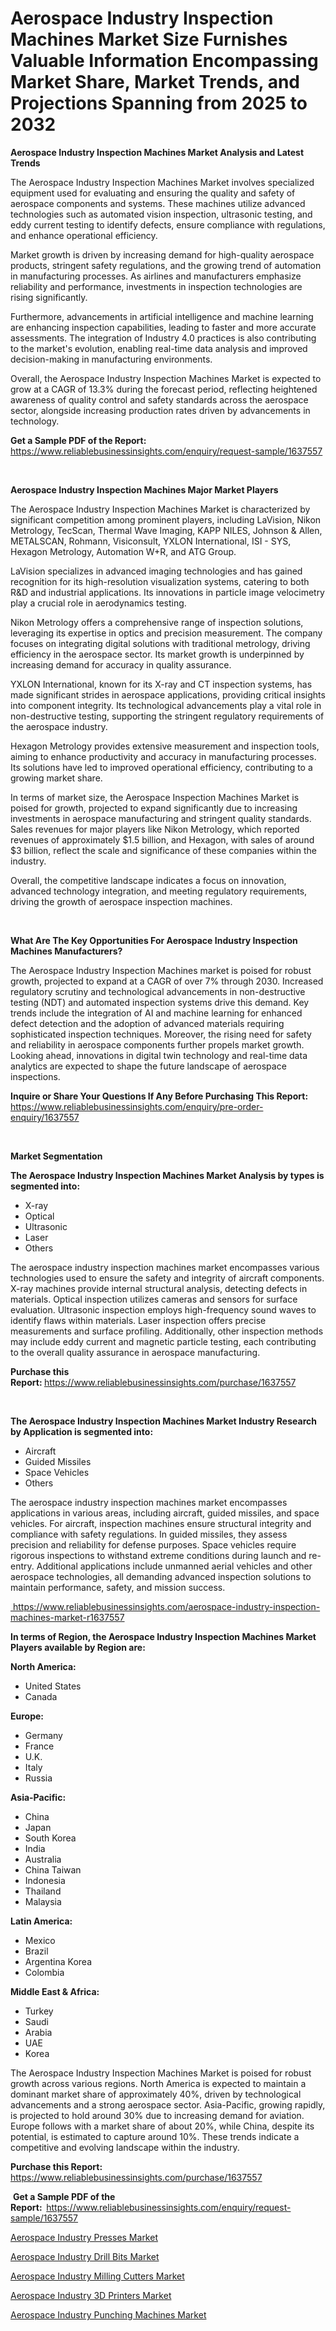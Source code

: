 <p><h1>Aerospace Industry Inspection Machines Market Size Furnishes Valuable Information Encompassing Market Share, Market Trends, and Projections Spanning from 2025 to 2032</h1></p><p><strong>Aerospace Industry Inspection Machines Market Analysis and Latest Trends</strong></p>
<p><p>The Aerospace Industry Inspection Machines Market involves specialized equipment used for evaluating and ensuring the quality and safety of aerospace components and systems. These machines utilize advanced technologies such as automated vision inspection, ultrasonic testing, and eddy current testing to identify defects, ensure compliance with regulations, and enhance operational efficiency. </p><p>Market growth is driven by increasing demand for high-quality aerospace products, stringent safety regulations, and the growing trend of automation in manufacturing processes. As airlines and manufacturers emphasize reliability and performance, investments in inspection technologies are rising significantly. </p><p>Furthermore, advancements in artificial intelligence and machine learning are enhancing inspection capabilities, leading to faster and more accurate assessments. The integration of Industry 4.0 practices is also contributing to the market's evolution, enabling real-time data analysis and improved decision-making in manufacturing environments. </p><p>Overall, the Aerospace Industry Inspection Machines Market is expected to grow at a CAGR of 13.3% during the forecast period, reflecting heightened awareness of quality control and safety standards across the aerospace sector, alongside increasing production rates driven by advancements in technology.</p></p>
<p><strong>Get a Sample PDF of the Report:&nbsp;</strong> <a href="https://www.reliablebusinessinsights.com/enquiry/request-sample/1637557?utm_campaign=57&utm_medium=2&utm_source=Github&utm_content=ia&utm_term=23032025&utm_id=aerospace-industry-inspection-machines">https://www.reliablebusinessinsights.com/enquiry/request-sample/1637557</a></p>
<p>&nbsp;</p>
<p><strong>Aerospace Industry Inspection Machines Major Market Players</strong></p>
<p><p>The Aerospace Industry Inspection Machines Market is characterized by significant competition among prominent players, including LaVision, Nikon Metrology, TecScan, Thermal Wave Imaging, KAPP NILES, Johnson & Allen, METALSCAN, Rohmann, Visiconsult, YXLON International, ISI - SYS, Hexagon Metrology, Automation W+R, and ATG Group.</p><p>LaVision specializes in advanced imaging technologies and has gained recognition for its high-resolution visualization systems, catering to both R&D and industrial applications. Its innovations in particle image velocimetry play a crucial role in aerodynamics testing.</p><p>Nikon Metrology offers a comprehensive range of inspection solutions, leveraging its expertise in optics and precision measurement. The company focuses on integrating digital solutions with traditional metrology, driving efficiency in the aerospace sector. Its market growth is underpinned by increasing demand for accuracy in quality assurance.</p><p>YXLON International, known for its X-ray and CT inspection systems, has made significant strides in aerospace applications, providing critical insights into component integrity. Its technological advancements play a vital role in non-destructive testing, supporting the stringent regulatory requirements of the aerospace industry.</p><p>Hexagon Metrology provides extensive measurement and inspection tools, aiming to enhance productivity and accuracy in manufacturing processes. Its solutions have led to improved operational efficiency, contributing to a growing market share.</p><p>In terms of market size, the Aerospace Inspection Machines Market is poised for growth, projected to expand significantly due to increasing investments in aerospace manufacturing and stringent quality standards. Sales revenues for major players like Nikon Metrology, which reported revenues of approximately $1.5 billion, and Hexagon, with sales of around $3 billion, reflect the scale and significance of these companies within the industry.</p><p>Overall, the competitive landscape indicates a focus on innovation, advanced technology integration, and meeting regulatory requirements, driving the growth of aerospace inspection machines.</p></p>
<p>&nbsp;</p>
<p><strong>What Are The Key Opportunities For Aerospace Industry Inspection Machines Manufacturers?</strong></p>
<p><p>The Aerospace Industry Inspection Machines market is poised for robust growth, projected to expand at a CAGR of over 7% through 2030. Increased regulatory scrutiny and technological advancements in non-destructive testing (NDT) and automated inspection systems drive this demand. Key trends include the integration of AI and machine learning for enhanced defect detection and the adoption of advanced materials requiring sophisticated inspection techniques. Moreover, the rising need for safety and reliability in aerospace components further propels market growth. Looking ahead, innovations in digital twin technology and real-time data analytics are expected to shape the future landscape of aerospace inspections.</p></p>
<p><strong>Inquire or Share Your Questions If Any Before Purchasing This Report:</strong> <a href="https://www.reliablebusinessinsights.com/enquiry/pre-order-enquiry/1637557?utm_campaign=57&utm_medium=2&utm_source=Github&utm_content=ia&utm_term=23032025&utm_id=aerospace-industry-inspection-machines">https://www.reliablebusinessinsights.com/enquiry/pre-order-enquiry/1637557</a></p>
<p>&nbsp;</p>
<p><strong>Market Segmentation</strong></p>
<p><strong>The Aerospace Industry Inspection Machines Market Analysis by types is segmented into:</strong></p>
<p><ul><li>X-ray</li><li>Optical</li><li>Ultrasonic</li><li>Laser</li><li>Others</li></ul></p>
<p><p>The aerospace industry inspection machines market encompasses various technologies used to ensure the safety and integrity of aircraft components. X-ray machines provide internal structural analysis, detecting defects in materials. Optical inspection utilizes cameras and sensors for surface evaluation. Ultrasonic inspection employs high-frequency sound waves to identify flaws within materials. Laser inspection offers precise measurements and surface profiling. Additionally, other inspection methods may include eddy current and magnetic particle testing, each contributing to the overall quality assurance in aerospace manufacturing.</p></p>
<p><strong>Purchase this Report:&nbsp;</strong><a href="https://www.reliablebusinessinsights.com/purchase/1637557?utm_campaign=57&utm_medium=2&utm_source=Github&utm_content=ia&utm_term=23032025&utm_id=aerospace-industry-inspection-machines">https://www.reliablebusinessinsights.com/purchase/1637557</a></p>
<p>&nbsp;</p>
<p><strong>The Aerospace Industry Inspection Machines Market Industry Research by Application is segmented into:</strong></p>
<p><ul><li>Aircraft</li><li>Guided Missiles</li><li>Space Vehicles</li><li>Others</li></ul></p>
<p><p>The aerospace industry inspection machines market encompasses applications in various areas, including aircraft, guided missiles, and space vehicles. For aircraft, inspection machines ensure structural integrity and compliance with safety regulations. In guided missiles, they assess precision and reliability for defense purposes. Space vehicles require rigorous inspections to withstand extreme conditions during launch and re-entry. Additional applications include unmanned aerial vehicles and other aerospace technologies, all demanding advanced inspection solutions to maintain performance, safety, and mission success.</p></p>
<p><a href="https://www.reliablebusinessinsights.com/aerospace-industry-inspection-machines-market-r1637557?utm_campaign=57&utm_medium=2&utm_source=Github&utm_content=ia&utm_term=23032025&utm_id=aerospace-industry-inspection-machines">&nbsp;https://www.reliablebusinessinsights.com/aerospace-industry-inspection-machines-market-r1637557</a></p>
<p><strong>In terms of Region, the Aerospace Industry Inspection Machines Market Players available by Region are:</strong></p>
<p>
    <p> <strong> North America: </strong>
        <ul>
            <li>United States</li>
            <li>Canada</li>
        </ul>
        </p> 
    <p> <strong> Europe: </strong>
        <ul>
            <li>Germany</li>
            <li>France</li>
            <li>U.K.</li>
            <li>Italy</li>
            <li>Russia</li>
        </ul>
        </p> 
    <p> <strong> Asia-Pacific: </strong>
        <ul>
            <li>China</li>
            <li>Japan</li>
            <li>South Korea</li>
            <li>India</li>
            <li>Australia</li>
            <li>China Taiwan</li>
            <li>Indonesia</li>
            <li>Thailand</li>
            <li>Malaysia</li>
        </ul>
        </p> 
    <p> <strong> Latin America: </strong>
        <ul>
            <li>Mexico</li>
            <li>Brazil</li>
            <li>Argentina Korea</li>
            <li>Colombia</li>
        </ul>
        </p> 
    <p> <strong> Middle East & Africa: </strong>
        <ul>
            <li>Turkey</li>
            <li>Saudi</li>
            <li>Arabia</li>
            <li>UAE</li>
            <li>Korea</li>
        </ul>
    </p>
    </p>
<p><p>The Aerospace Industry Inspection Machines Market is poised for robust growth across various regions. North America is expected to maintain a dominant market share of approximately 40%, driven by technological advancements and a strong aerospace sector. Asia-Pacific, growing rapidly, is projected to hold around 30% due to increasing demand for aviation. Europe follows with a market share of about 20%, while China, despite its potential, is estimated to capture around 10%. These trends indicate a competitive and evolving landscape within the industry.</p></p>
<p><strong>Purchase this Report: </strong><a href="https://www.reliablebusinessinsights.com/purchase/1637557?utm_campaign=57&utm_medium=2&utm_source=Github&utm_content=ia&utm_term=23032025&utm_id=aerospace-industry-inspection-machines">https://www.reliablebusinessinsights.com/purchase/1637557</a></p>
<p>&nbsp;<strong>Get a Sample PDF of the Report:&nbsp;&nbsp;</strong><a href="https://www.reliablebusinessinsights.com/enquiry/request-sample/1637557?utm_campaign=57&utm_medium=2&utm_source=Github&utm_content=ia&utm_term=23032025&utm_id=aerospace-industry-inspection-machines">https://www.reliablebusinessinsights.com/enquiry/request-sample/1637557</a></p>
<p><strong></strong></p>
<p><p><a href="https://github.com/houltngake/Market-Research-Report-List-1/blob/main/aerospace-industry-presses-market.md?utm_campaign=57&utm_medium=2&utm_source=Github&utm_content=ia&utm_term=23032025&utm_id=aerospace-industry-inspection-machines">Aerospace Industry Presses Market</a></p><p><a href="https://github.com/zeyddaddo4/Market-Research-Report-List-1/blob/main/aerospace-industry-drill-bits-market.md?utm_campaign=57&utm_medium=2&utm_source=Github&utm_content=ia&utm_term=23032025&utm_id=aerospace-industry-inspection-machines">Aerospace Industry Drill Bits Market</a></p><p><a href="https://github.com/snakewaduddx/Market-Research-Report-List-1/blob/main/aerospace-industry-milling-cutters-market.md?utm_campaign=57&utm_medium=2&utm_source=Github&utm_content=ia&utm_term=23032025&utm_id=aerospace-industry-inspection-machines">Aerospace Industry Milling Cutters Market</a></p><p><a href="https://github.com/pllahoithana9/Market-Research-Report-List-1/blob/main/aerospace-industry-3d-printers-market.md?utm_campaign=57&utm_medium=2&utm_source=Github&utm_content=ia&utm_term=23032025&utm_id=aerospace-industry-inspection-machines">Aerospace Industry 3D Printers Market</a></p><p><a href="https://github.com/direepittr/Market-Research-Report-List-1/blob/main/aerospace-industry-punching-machines-market.md?utm_campaign=57&utm_medium=2&utm_source=Github&utm_content=ia&utm_term=23032025&utm_id=aerospace-industry-inspection-machines">Aerospace Industry Punching Machines Market</a></p></p>